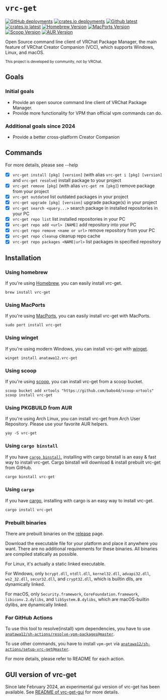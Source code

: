 `vrc-get`
====

[![GitHub deployments][shields-github-deploy]][release-vrc-get]
[![crates.io deployments][shields-crates-io-deploy]][crates-io-vrc-get]
[![Github latest][shields-github-version]][release-vrc-get]
[![crates.io latest][shields-crates-io-version]][crates-io-vrc-get]
[![Homebrew Version][shields-homebrew-version]][homebrew-vrc-get]
[![MacPorts Version][shields-macports-vrc-get]][macports-vrc-get]
[![Scoop Version][shields-scoop-version]][scoop-vrc-get]
[![AUR Version][shields-aur-version]][aur-vrc-get]

Open Source command line client of VRChat Package Manager, 
the main feature of VRChat Creator Companion (VCC), which supports Windows, Linux, and macOS.

<small>This project is developed by community, not by VRChat.</small>

## Goals

### Initial goals

- Provide an open source command line client of VRChat Package Manager.
- Provide more functionality for VPM than official vpm commands can do.

### Additional goals since 2024
- Provide a better cross-platform Creator Companion

## Commands

For more details, please see --help

- [x] `vrc-get install [pkg] [version]` (with alias `vrc-get i [pkg] [version]` and `vrc-get resolve`) 
  install package to your project
- [x] `vrc-get remove [pkg]` (with alias `vrc-get rm [pkg]`) remove package from your project
- [x] `vrc-get outdated` list outdated packages in your project
- [x] `vrc-get upgrade [pkg] [version]` upgrade package(s) in your project
- [x] `vrc-get search <query...>` search package in installed repositories in your PC
- [x] `vrc-get repo list` list installed repositories in your PC
- [x] `vrc-get repo add <url> [NAME]` add repository into your PC
- [x] `vrc-get repo remove <name or url>` remove repository from your PC
- [x] `vrc-get repo cleanup` cleanup repo cache
- [x] `vrc-get repo packages <NAME|url>` list packages in specified repository

## Installation

### Using homebrew

If you're using [Homebrew], you can easily install vrc-get.

```
brew install vrc-get
```

### Using MacPorts

If you're using [MacPorts], you can easily install vrc-get with MacPorts.

```
sudo port install vrc-get
```

### Using winget

If you're using modern Windows, you can install vrc-get with [winget].

```pwsh
winget install anatawa12.vrc-get
```

### Using scoop

<!-- TODO: update when published to official repository -->

If you're using [scoop], you can install vrc-get from a scoop bucket.

```
scoop bucket add xrtools "https://github.com/babo4d/scoop-xrtools"
scoop install vrc-get
```

### Using PKGBUILD from AUR

If you're using Arch Linux, you can install vrc-get from Arch User Repository.
Please use your favorite AUR helpers.

```
yay -S vrc-get
```

### Using `cargo binstall`

If you have [`cargo binstall`][cargo-binstall], installing with cargo binstall is an easy & fast way to install vrc-get.
Cargo binstall will download & install prebuilt vrc-get from GitHub.

```bash
cargo binstall vrc-get
```

### Using `cargo`

If you have [cargo], installing with cargo is an easy way to install vrc-get.

```bash
cargo install vrc-get
```

### Prebuilt binaries

There are prebuilt binaries on the [release][release-vrc-get] page.

Download the executable file for your platform and place it anywhere you want.
There are no additional requirements for these binaries. All binaries are compiled statically as possible.

For Linux, it's actually a static linked executable.

For Windows, only `bcrypt.dll`, `ntdll.dll`, `kernel32.dll`, `advapi32.dll`, `ws2_32.dll`, `secur32.dll`, 
and `crypt32.dll`, which is builtin dlls, are dynamically linked.

For macOS, only `Security.framework`, `CoreFoundation.framework`, `libiconv.2.dylibs`, and `libSystem.B.dylibs`, 
which are macOS-builtin dylibs, are dynamically linked.

### For GitHub Actions

To use this tool to resolve(install) vpm dependencies, you have to use 
[`anatawa12/sh-actions/resolve-vpm-packages@master`][resolve-vpm-packages].

To use other commands, you have to install `vpm-get` via [`anatawa12/sh-actions/setup-vrc-get@master`][setup-vrc-get].

For more details, please refer to README for each action.

## GUI version of vrc-get

Since late February 2024, an experimental gui version of vrc-get has been available.
See [README of vrc-get-gui][vrc-get-gui] for more details.

[shields-github-deploy]: https://img.shields.io/github/deployments/anatawa12/vrc-get/master%20branch?label=github%20deployment
[shields-crates-io-deploy]: https://img.shields.io/github/deployments/anatawa12/vrc-get/crates.io?label=crates.io%20deployment
[shields-github-version]: https://img.shields.io/github/v/release/anatawa12/vrc-get
[shields-crates-io-version]: https://img.shields.io/crates/v/vrc-get
[shields-aur-version]: https://img.shields.io/aur/version/vrc-get
[shields-homebrew-version]: https://img.shields.io/homebrew/v/vrc-get
[shields-macports-vrc-get]: https://img.shields.io/badge/dynamic/json?url=https%3A%2F%2Fports.macports.org%2Fapi%2Fv1%2Fports%2Fvrc-get%2F&query=%24.version&label=macports
[shields-scoop-version]: https://img.shields.io/scoop/v/vrc-get?bucket=https%3A%2F%2Fgithub.com%2Fbabo4d%2Fscoop-xrtools

<!-- TODO: macports: https://github.com/badges/shields/issues/9588 -->

[cargo]: https://github.com/rust-lang/cargo/
[cargo-binstall]: https://github.com/cargo-bins/cargo-binstall#cargo-binaryinstall
[Homebrew]: https://brew.sh
[MacPorts]: https://www.macports.org
[scoop]: https://scoop.sh
[winget]: https://learn.microsoft.com/windows/package-manager/

[vrc-get-gui]: ./vrc-get-gui/README.md

[release-vrc-get]: https://github.com/anatawa12/vrc-get/releases/latest
[resolve-vpm-packages]: https://github.com/anatawa12/sh-actions/tree/master/resolve-vpm-packages
[setup-vrc-get]: https://github.com/anatawa12/sh-actions/tree/master/setup-vrc-get

[crates-io-vrc-get]: https://crates.io/crates/vrc-get
[aur-vrc-get]: https://aur.archlinux.org/packages/vrc-get
[homebrew-vrc-get]: https://formulae.brew.sh/formula/vrc-get
[macports-vrc-get]: https://ports.macports.org/port/vrc-get
[scoop-vrc-get]: https://github.com/babo4d/scoop-xrtools/blob/master/bucket/vrc-get.json
